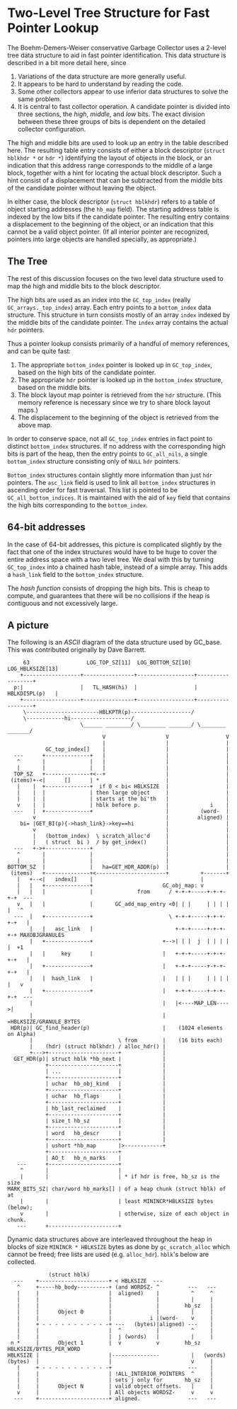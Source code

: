 # Two-Level Tree Structure for Fast Pointer Lookup

The Boehm-Demers-Weiser conservative Garbage Collector uses a 2-level tree
data structure to aid in fast pointer identification. This data structure
is described in a bit more detail here, since

  1. Variations of the data structure are more generally useful.
  2. It appears to be hard to understand by reading the code.
  3. Some other collectors appear to use inferior data structures to solve the
  same problem.
  4. It is central to fast collector operation.  A candidate pointer
  is divided into three sections, the _high_, _middle_, and _low_ bits. The
  exact division between these three groups of bits is dependent on the
  detailed collector configuration.

The high and middle bits are used to look up an entry in the table described
here. The resulting table entry consists of either a block descriptor
(`struct hblkhdr *` or `hdr *`) identifying the layout of objects in the
block, or an indication that this address range corresponds to the middle of
a large block, together with a hint for locating the actual block descriptor.
Such a hint consist of a displacement that can be subtracted from the middle
bits of the candidate pointer without leaving the object.

In either case, the block descriptor (`struct hblkhdr`) refers to a table
of object starting addresses (the `hb_map` field). The starting address table
is indexed by the low bits if the candidate pointer. The resulting entry
contains a displacement to the beginning of the object, or an indication that
this cannot be a valid object pointer. (If all interior pointer are
recognized, pointers into large objects are handled specially,
as appropriate.)

## The Tree

The rest of this discussion focuses on the two level data structure used
to map the high and middle bits to the block descriptor.

The high bits are used as an index into the `GC_top_index` (really
`GC_arrays._top_index`) array. Each entry points to a `bottom_index` data
structure. This structure in turn consists mostly of an array `index` indexed
by the middle bits of the candidate pointer. The `index` array contains the
actual `hdr` pointers.

Thus a pointer lookup consists primarily of a handful of memory references,
and can be quite fast:

  1. The appropriate `bottom_index` pointer is looked up in `GC_top_index`,
  based on the high bits of the candidate pointer.
  2. The appropriate `hdr` pointer is looked up in the `bottom_index`
  structure, based on the middle bits.
  3. The block layout map pointer is retrieved from the `hdr` structure. (This
  memory reference is necessary since we try to share block layout maps.)
  4. The displacement to the beginning of the object is retrieved from the
  above map.

In order to conserve space, not all `GC_top_index` entries in fact point
to distinct `bottom_index` structures. If no address with the corresponding
high bits is part of the heap, then the entry points to `GC_all_nils`,
a single `bottom_index` structure consisting only of `NULL` `hdr` pointers.

`Bottom_index` structures contain slightly more information than just `hdr`
pointers. The `asc_link` field is used to link all `bottom_index` structures
in ascending order for fast traversal. This list is pointed to be
`GC_all_bottom_indices`. It is maintained with the aid of `key` field that
contains the high bits corresponding to the `bottom_index`.

## 64-bit addresses

In the case of 64-bit addresses, this picture is complicated slightly by the
fact that one of the index structures would have to be huge to cover the
entire address space with a two level tree. We deal with this by turning
`GC_top_index` into a chained hash table, instead of a simple array. This adds
a `hash_link` field to the `bottom_index` structure.

The _hash function_ consists of dropping the high bits. This is cheap
to compute, and guarantees that there will be no collisions if the heap
is contiguous and not excessively large.

## A picture

The following is an _ASCII_ diagram of the data structure used by GC_base. This was
contributed originally by Dave Barrett.


         63                  LOG_TOP_SZ[11]  LOG_BOTTOM_SZ[10]   LOG_HBLKSIZE[13]
        +------------------+----------------+------------------+------------------+
      p:|                  |   TL_HASH(hi)  |                  |   HBLKDISPL(p)   |
        +------------------+----------------+------------------+------------------+
         \-----------------------HBLKPTR(p)-------------------/
         \------------hi-------------------/
                           \______ ________/ \________ _______/ \________ _______/
                                  V                   V                  V
                                  |                   |                  |
                GC_top_index[]    |                   |                  |
      ---      +--------------+   |                   |                  |
       ^       |              |   |                   |                  |
       |       |              |   |                   |                  |
      TOP_SZ   +--------------+<--+                   |                  |
     (items)+-<|      []      | *                     |                  |
       |    |  +--------------+  if 0 < bi< HBLKSIZE  |                  |
       |    |  |              | then large object     |                  |
       |    |  |              | starts at the bi'th   |                  |
       v    |  |              | hblk before p.        |             i    |
      ---   |  +--------------+                       |          (word-  |
            v                                         |         aligned) |
        bi= |GET_BI(p){->hash_link}->key==hi          |                  |
            v                                         |                  |
            |   (bottom_index)  \ scratch_alloc'd     |                  |
            |   ( struct  bi )  / by get_index()      |                  |
      ---   +->+--------------+                       |                  |
       ^       |              |                       |                  |
       |       |              |                       |                  |
    BOTTOM_SZ  |              |   ha=GET_HDR_ADDR(p)  |                  |
     (items)   +--------------+<----------------------+          +-------+
       |   +--<|   index[]    |                                  |
       |   |   +--------------+                      GC_obj_map: v
       |   |   |              |              from      / +-+-+-----+-+-+-+-+  ---
       v   |   |              |       GC_add_map_entry <0| | |     | | | | |   ^
      ---  |   +--------------+                        \ +-+-+-----+-+-+-+-+   |
           |   |   asc_link   |                          +-+-+-----+-+-+-+-+ MAXOBJGRANULES
           |   +--------------+                      +-->| | |  j  | | | | |  +1
           |   |     key      |                      |   +-+-+-----+-+-+-+-+   |
           |   +--------------+                      |   +-+-+-----+-+-+-+-+   |
           |   |  hash_link   |                      |   | | |     | | | | |   v
           |   +--------------+                      |   +-+-+-----+-+-+-+-+  ---
           |                                         |   |<----MAP_LEN---->|
           |                                         |   =HBLKSIZE/GRANULE_BYTES
     HDR(p)| GC_find_header(p)                       |    (1024 elements on Alpha)
           |                           \ from        |    (16 bits each)
           |    (hdr) (struct hblkhdr) / alloc_hdr() |
           +--->+----------------------+             |
      GET_HDR(p)| struct hblk *hb_next |             |
                +----------------------+             |
                | ...                  |             |
                +----------------------+             |
                | uchar  hb_obj_kind   |             |
                +----------------------+             |
                | uchar  hb_flags      |             |
                +----------------------+             |
                | hb_last_reclaimed    |             |
                +----------------------+             |
                | size_t hb_sz         |             |
                +----------------------+             |
                | word   hb_descr      |             |
                +----------------------+             |
                | ushort *hb_map       |>------------+
                +----------------------+
                | AO_t   hb_n_marks    |
       ---      +----------------------+
        ^       |                      |
        |       |                      | * if hdr is free, hb_sz is the size
    MARK_BITS_SZ| char/word hb_marks[] | of a heap chunk (struct hblk) of at
        |       |                      | least MININCR*HBLKSIZE bytes (below);
        v       |                      | otherwise, size of each object in chunk.
       ---      +----------------------+


Dynamic data structures above are interleaved throughout the heap in blocks
of size `MININCR * HBLKSIZE` bytes as done by `gc_scratch_alloc` which cannot
be freed; free lists are used (e.g. `alloc_hdr`). `hblk`'s below are
collected.


                 (struct hblk)
      ---    +----------------------+ < HBLKSIZE  ---
       ^     +-----hb_body----------+ (and WORDSZ- ^         ---   ---
       |     |                      |  aligned)    |          ^     ^
       |     |                      |              |          |     |
       |     |                      |              |        hb_sz   |
       |     |      Object 0        |              |          |     |
       |     |                      |            i |(word-    v     |
       |     + - - - - - - - - - - -+ ---   (bytes)|aligned) ---    |
       |     |                      |  ^           |          ^     |
       |     |                      |  j (words)   |          |     |
     n *     |      Object 1        |  v           v        hb_sz HBLKSIZE/BYTES_PER_WORD
    HBLKSIZE |                      |---------------          |   (words)
    (bytes)  |                      |                         v     |
       |     + - - - - - - - - - - -+                        ---    |
       |     |                      | !ALL_INTERIOR_POINTERS  ^     |
       |     |                      | sets j only for       hb_sz   |
       |     |      Object N        | valid object offsets.   |     |
       v     |                      | All objects WORDSZ-     v     v
      ---    +----------------------+ aligned.               ---   ---
